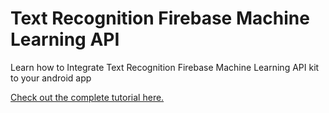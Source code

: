 # Text Recognition Firebase Machine Learning API
Learn how to Integrate Text Recognition Firebase Machine Learning API kit to your android app

[Check out the complete tutorial here.](https://www.warmodroid.xyz/tutorial/firebase/firebase-machine-learning-kit-tutorial/)
